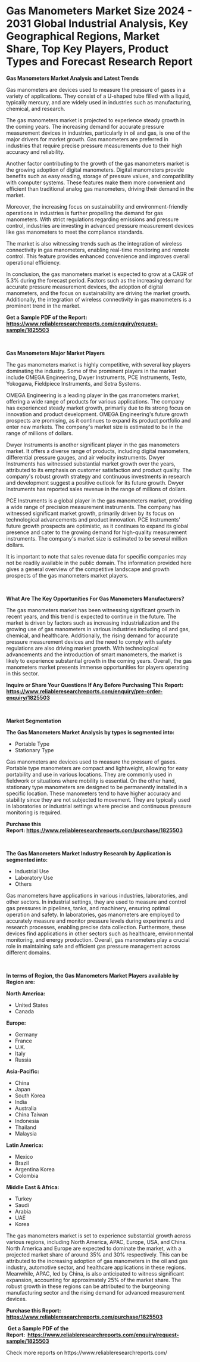 <p><h1>Gas Manometers Market Size 2024 - 2031 Global Industrial Analysis, Key Geographical Regions, Market Share, Top Key Players, Product Types and Forecast Research Report</h1></p><p><strong>Gas Manometers Market Analysis and Latest Trends</strong></p>
<p><p>Gas manometers are devices used to measure the pressure of gases in a variety of applications. They consist of a U-shaped tube filled with a liquid, typically mercury, and are widely used in industries such as manufacturing, chemical, and research.</p><p>The gas manometers market is projected to experience steady growth in the coming years. The increasing demand for accurate pressure measurement devices in industries, particularly in oil and gas, is one of the major drivers for market growth. Gas manometers are preferred in industries that require precise pressure measurements due to their high accuracy and reliability.</p><p>Another factor contributing to the growth of the gas manometers market is the growing adoption of digital manometers. Digital manometers provide benefits such as easy reading, storage of pressure values, and compatibility with computer systems. These features make them more convenient and efficient than traditional analog gas manometers, driving their demand in the market.</p><p>Moreover, the increasing focus on sustainability and environment-friendly operations in industries is further propelling the demand for gas manometers. With strict regulations regarding emissions and pressure control, industries are investing in advanced pressure measurement devices like gas manometers to meet the compliance standards.</p><p>The market is also witnessing trends such as the integration of wireless connectivity in gas manometers, enabling real-time monitoring and remote control. This feature provides enhanced convenience and improves overall operational efficiency.</p><p>In conclusion, the gas manometers market is expected to grow at a CAGR of 5.3% during the forecast period. Factors such as the increasing demand for accurate pressure measurement devices, the adoption of digital manometers, and the focus on sustainability are driving the market growth. Additionally, the integration of wireless connectivity in gas manometers is a prominent trend in the market.</p></p>
<p><strong>Get a Sample PDF of the Report:&nbsp; <a href="https://www.reliableresearchreports.com/enquiry/request-sample/1825503">https://www.reliableresearchreports.com/enquiry/request-sample/1825503</a></strong></p>
<p>&nbsp;</p>
<p><strong>Gas Manometers Major Market Players</strong></p>
<p><p>The gas manometers market is highly competitive, with several key players dominating the industry. Some of the prominent players in the market include OMEGA Engineering, Dwyer Instruments, PCE Instruments, Testo, Yokogawa, Fieldpiece Instruments, and Setra Systems.</p><p>OMEGA Engineering is a leading player in the gas manometers market, offering a wide range of products for various applications. The company has experienced steady market growth, primarily due to its strong focus on innovation and product development. OMEGA Engineering's future growth prospects are promising, as it continues to expand its product portfolio and enter new markets. The company's market size is estimated to be in the range of millions of dollars.</p><p>Dwyer Instruments is another significant player in the gas manometers market. It offers a diverse range of products, including digital manometers, differential pressure gauges, and air velocity instruments. Dwyer Instruments has witnessed substantial market growth over the years, attributed to its emphasis on customer satisfaction and product quality. The company's robust growth strategy and continuous investments in research and development suggest a positive outlook for its future growth. Dwyer Instruments has reported sales revenue in the range of millions of dollars.</p><p>PCE Instruments is a global player in the gas manometers market, providing a wide range of precision measurement instruments. The company has witnessed significant market growth, primarily driven by its focus on technological advancements and product innovation. PCE Instruments' future growth prospects are optimistic, as it continues to expand its global presence and cater to the growing demand for high-quality measurement instruments. The company's market size is estimated to be several million dollars.</p><p>It is important to note that sales revenue data for specific companies may not be readily available in the public domain. The information provided here gives a general overview of the competitive landscape and growth prospects of the gas manometers market players.</p></p>
<p>&nbsp;</p>
<p><strong>What Are The Key Opportunities For Gas Manometers Manufacturers?</strong></p>
<p><p>The gas manometers market has been witnessing significant growth in recent years, and this trend is expected to continue in the future. The market is driven by factors such as increasing industrialization and the growing use of gas manometers in various industries including oil and gas, chemical, and healthcare. Additionally, the rising demand for accurate pressure measurement devices and the need to comply with safety regulations are also driving market growth. With technological advancements and the introduction of smart manometers, the market is likely to experience substantial growth in the coming years. Overall, the gas manometers market presents immense opportunities for players operating in this sector.</p></p>
<p><strong>Inquire or Share Your Questions If Any Before Purchasing This Report: <a href="https://www.reliableresearchreports.com/enquiry/pre-order-enquiry/1825503">https://www.reliableresearchreports.com/enquiry/pre-order-enquiry/1825503</a></strong></p>
<p>&nbsp;</p>
<p><strong>Market Segmentation</strong></p>
<p><strong>The Gas Manometers Market Analysis by types is segmented into:</strong></p>
<p><ul><li>Portable Type</li><li>Stationary Type</li></ul></p>
<p><p>Gas manometers are devices used to measure the pressure of gases. Portable type manometers are compact and lightweight, allowing for easy portability and use in various locations. They are commonly used in fieldwork or situations where mobility is essential. On the other hand, stationary type manometers are designed to be permanently installed in a specific location. These manometers tend to have higher accuracy and stability since they are not subjected to movement. They are typically used in laboratories or industrial settings where precise and continuous pressure monitoring is required.</p></p>
<p><strong>Purchase this Report:&nbsp;<a href="https://www.reliableresearchreports.com/purchase/1825503">https://www.reliableresearchreports.com/purchase/1825503</a></strong></p>
<p>&nbsp;</p>
<p><strong>The Gas Manometers Market Industry Research by Application is segmented into:</strong></p>
<p><ul><li>Industrial Use</li><li>Laboratory Use</li><li>Others</li></ul></p>
<p><p>Gas manometers have applications in various industries, laboratories, and other sectors. In industrial settings, they are used to measure and control gas pressures in pipelines, tanks, and machinery, ensuring optimal operation and safety. In laboratories, gas manometers are employed to accurately measure and monitor pressure levels during experiments and research processes, enabling precise data collection. Furthermore, these devices find applications in other sectors such as healthcare, environmental monitoring, and energy production. Overall, gas manometers play a crucial role in maintaining safe and efficient gas pressure management across different domains.</p></p>
<p>&nbsp;</p>
<p><strong>In terms of Region, the Gas Manometers Market Players available by Region are:</strong></p>
<p>
    <p> <strong> North America: </strong>
        <ul>
            <li>United States</li>
            <li>Canada</li>
        </ul>
        </p> 
    <p> <strong> Europe: </strong>
        <ul>
            <li>Germany</li>
            <li>France</li>
            <li>U.K.</li>
            <li>Italy</li>
            <li>Russia</li>
        </ul>
        </p> 
    <p> <strong> Asia-Pacific: </strong>
        <ul>
            <li>China</li>
            <li>Japan</li>
            <li>South Korea</li>
            <li>India</li>
            <li>Australia</li>
            <li>China Taiwan</li>
            <li>Indonesia</li>
            <li>Thailand</li>
            <li>Malaysia</li>
        </ul>
        </p> 
    <p> <strong> Latin America: </strong>
        <ul>
            <li>Mexico</li>
            <li>Brazil</li>
            <li>Argentina Korea</li>
            <li>Colombia</li>
        </ul>
        </p> 
    <p> <strong> Middle East & Africa: </strong>
        <ul>
            <li>Turkey</li>
            <li>Saudi</li>
            <li>Arabia</li>
            <li>UAE</li>
            <li>Korea</li>
        </ul>
    </p>
    </p>
<p><p>The gas manometers market is set to experience substantial growth across various regions, including North America, APAC, Europe, USA, and China. North America and Europe are expected to dominate the market, with a projected market share of around 35% and 30% respectively. This can be attributed to the increasing adoption of gas manometers in the oil and gas industry, automotive sector, and healthcare applications in these regions. Meanwhile, APAC, led by China, is also anticipated to witness significant expansion, accounting for approximately 25% of the market share. The robust growth in these regions can be attributed to the burgeoning manufacturing sector and the rising demand for advanced measurement devices.</p></p>
<p><strong>Purchase this Report: <a href="https://www.reliableresearchreports.com/purchase/1825503">https://www.reliableresearchreports.com/purchase/1825503</a></strong></p>
<p>&nbsp;<strong>Get a Sample PDF of the Report:&nbsp;&nbsp;<a href="https://www.reliableresearchreports.com/enquiry/request-sample/1825503">https://www.reliableresearchreports.com/enquiry/request-sample/1825503</a></strong></p>
<p><strong></strong></p>
<p>Check more reports on https://www.reliableresearchreports.com/</p>